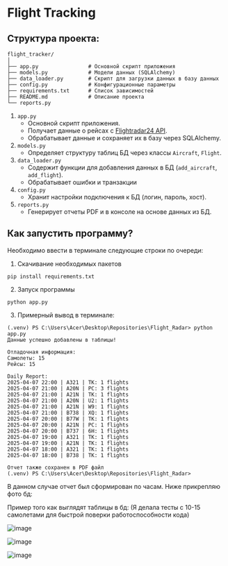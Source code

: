 # Flight Tracking 

## Структура проекта: 
```
flight_tracker/
│
├── app.py                # Основной скрипт приложения
├── models.py             # Модели данных (SQLAlchemy)
├── data_loader.py        # Скрипт для загрузки данных в базу данных
├── config.py             # Конфигурационные параметры
├── requirements.txt      # Список зависимостей
├── README.md             # Описание проекта
└── reports.py
```

1. `app.py`
    - Основной скрипт приложения.
    - Получает данные о рейсах с [Flightradar24 API](https://www.flightradar24.com/airport/lcy).
    - Обрабатывает данные и сохраняет их в базу через SQLAlchemy.
2. `models.py `
    - Определяет структуру таблиц БД через классы  `Aircraft`, `Flight`.
3. `data_loader.py`
    - Содержит функции для добавления данных в БД (`add_aircraft`, `add_flight`).
    - Обрабатывает ошибки и транзакции
4. `config.py`
    - Хранит настройки подключения к БД (логин, пароль, хост).
5. `reports.py`
    - Генерирует отчеты PDF  и в консоле на основе данных из БД.
  
## Как запустить программу? 

Необходимо ввести в терминале следующие строки по очереди:

1. Cкачивание необходимых пакетов
```
pip install requirements.txt
```

2. Запуск программы
```
python app.py
```

3. Примерный вывод в терминале:
```
(.venv) PS C:\Users\Acer\Desktop\Repositories\Flight_Radar> python app.py
Данные успешно добавлены в таблицы!

Отладочная информация:
Самолеты: 15
Рейсы: 15

Daily Report: 
2025-04-07 22:00 | A321 | TK: 1 flights
2025-04-07 21:00 | A20N | PC: 3 flights
2025-04-07 21:00 | A21N | TK: 1 flights
2025-04-07 21:00 | A20N | U2: 1 flights
2025-04-07 21:00 | A21N | W9: 1 flights
2025-04-07 21:00 | B738 | XQ: 1 flights
2025-04-07 20:00 | B77W | TK: 1 flights
2025-04-07 20:00 | A21N | PC: 1 flights
2025-04-07 20:00 | B737 | 6H: 1 flights
2025-04-07 19:00 | A321 | TK: 1 flights
2025-04-07 19:00 | A21N | TK: 1 flights
2025-04-07 18:00 | A321 | TK: 1 flights
2025-04-07 18:00 | B738 | TK: 1 flights

Отчет также сохранен в PDF файл
(.venv) PS C:\Users\Acer\Desktop\Repositories\Flight_Radar> 
```

В данном случае отчет был сформирован по часам. Ниже прикрепляю фото бд: 
  
Пример того как выглядят таблицы в бд: 
(Я делала тесты с 10-15 самолетами для быстрой поверки работоспособности кода)

![image](https://github.com/user-attachments/assets/566e2c8f-6bba-45af-8df0-aee0d2fb8429)

![image](https://github.com/user-attachments/assets/d588234d-e381-4c49-8b9d-084a85c60568)


![image](https://github.com/user-attachments/assets/76e917a7-9b62-4ea9-b113-b131a76880c5)

